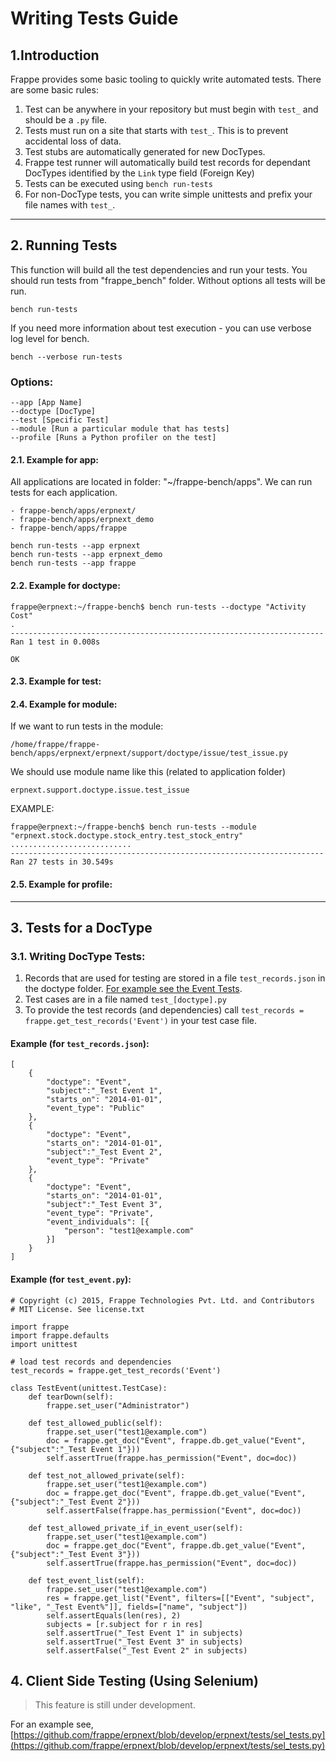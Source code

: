 # Writing Tests Guide

## 1.Introduction

Frappe provides some basic tooling to quickly write automated tests. There are some basic rules:

1. Test can be anywhere in your repository but must begin with `test_` and should be a `.py` file.
1. Tests must run on a site that starts with `test_`. This is to prevent accidental loss of data.
1. Test stubs are automatically generated for new DocTypes.
1. Frappe test runner will automatically build test records for dependant DocTypes identified by the `Link` type field (Foreign Key)
1. Tests can be executed using `bench run-tests`
1. For non-DocType tests, you can write simple unittests and prefix your file names with `test_`.

---

## 2. Running Tests

This function will build all the test dependencies and run your tests.
You should run tests from "frappe_bench" folder. Without options all tests will be run.

	bench run-tests 

If you need more information about test execution - you can use verbose log level for bench.

	bench --verbose run-tests
	
### Options:

	--app [App Name]
	--doctype [DocType]
	--test [Specific Test]
	--module [Run a particular module that has tests]
	--profile [Runs a Python profiler on the test]
	
#### 2.1. Example for app:
All applications are located in folder: "~/frappe-bench/apps". 
We can run tests for each application.

	- frappe-bench/apps/erpnext/
	- frappe-bench/apps/erpnext_demo
	- frappe-bench/apps/frappe

	bench run-tests --app erpnext
	bench run-tests --app erpnext_demo
	bench run-tests --app frappe


#### 2.2. Example for doctype:

	frappe@erpnext:~/frappe-bench$ bench run-tests --doctype "Activity Cost"
	.
	----------------------------------------------------------------------
	Ran 1 test in 0.008s
	
	OK

#### 2.3. Example for test:
#### 2.4. Example for module:
If we want to run tests in the module:

	/home/frappe/frappe-bench/apps/erpnext/erpnext/support/doctype/issue/test_issue.py
	
We should use module name like this (related to application folder)

	erpnext.support.doctype.issue.test_issue
	
EXAMPLE:
	
	frappe@erpnext:~/frappe-bench$ bench run-tests --module "erpnext.stock.doctype.stock_entry.test_stock_entry"
	...........................
	----------------------------------------------------------------------
	Ran 27 tests in 30.549s

	
#### 2.5. Example for profile:

---

## 3. Tests for a DocType

### 3.1. Writing DocType Tests:

1. Records that are used for testing are stored in a file `test_records.json` in the doctype folder. [For example see the Event Tests](https://github.com/frappe/frappe/blob/develop/frappe/core/doctype/event/test_records.json).
1. Test cases are in a file named `test_[doctype].py`
1. To provide the test records (and dependencies) call `test_records = frappe.get_test_records('Event')` in your test case file.

#### Example (for `test_records.json`):

	[
		{
			"doctype": "Event",
			"subject":"_Test Event 1",
			"starts_on": "2014-01-01",
			"event_type": "Public"
		},
		{
			"doctype": "Event",
			"starts_on": "2014-01-01",
			"subject":"_Test Event 2",
			"event_type": "Private"
		},
		{
			"doctype": "Event",
			"starts_on": "2014-01-01",
			"subject":"_Test Event 3",
			"event_type": "Private",
			"event_individuals": [{
				"person": "test1@example.com"
			}]
		}
	]


#### Example (for `test_event.py`):

	# Copyright (c) 2015, Frappe Technologies Pvt. Ltd. and Contributors
	# MIT License. See license.txt

	import frappe
	import frappe.defaults
	import unittest

	# load test records and dependencies
	test_records = frappe.get_test_records('Event')

	class TestEvent(unittest.TestCase):
		def tearDown(self):
			frappe.set_user("Administrator")

		def test_allowed_public(self):
			frappe.set_user("test1@example.com")
			doc = frappe.get_doc("Event", frappe.db.get_value("Event", {"subject":"_Test Event 1"}))
			self.assertTrue(frappe.has_permission("Event", doc=doc))

		def test_not_allowed_private(self):
			frappe.set_user("test1@example.com")
			doc = frappe.get_doc("Event", frappe.db.get_value("Event", {"subject":"_Test Event 2"}))
			self.assertFalse(frappe.has_permission("Event", doc=doc))

		def test_allowed_private_if_in_event_user(self):
			frappe.set_user("test1@example.com")
			doc = frappe.get_doc("Event", frappe.db.get_value("Event", {"subject":"_Test Event 3"}))
			self.assertTrue(frappe.has_permission("Event", doc=doc))

		def test_event_list(self):
			frappe.set_user("test1@example.com")
			res = frappe.get_list("Event", filters=[["Event", "subject", "like", "_Test Event%"]], fields=["name", "subject"])
			self.assertEquals(len(res), 2)
			subjects = [r.subject for r in res]
			self.assertTrue("_Test Event 1" in subjects)
			self.assertTrue("_Test Event 3" in subjects)
			self.assertFalse("_Test Event 2" in subjects)


## 4. Client Side Testing (Using Selenium)

> This feature is still under development.

For an example see, [https://github.com/frappe/erpnext/blob/develop/erpnext/tests/sel_tests.py](https://github.com/frappe/erpnext/blob/develop/erpnext/tests/sel_tests.py)
